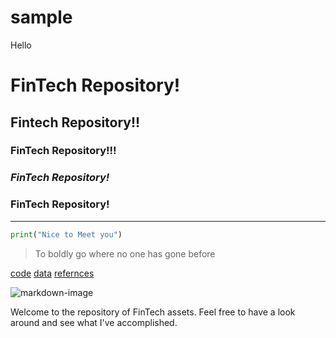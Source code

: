 # sample
Hello

# FinTech Repository!

## Fintech Repository!!

### FinTech Repository!!!

### *FinTech Repository!*

### **FinTech Repository!**

---

```python
print("Nice to Meet you")
```

> To boldly go where no one has gone before

[code](code)
[data](data)
[refernces](references)

![markdown-image](https://jooinn.com/images/dog-67.jpg)

Welcome to the repository of FinTech assets.  Feel free to have a look around and see what I've accomplished.
